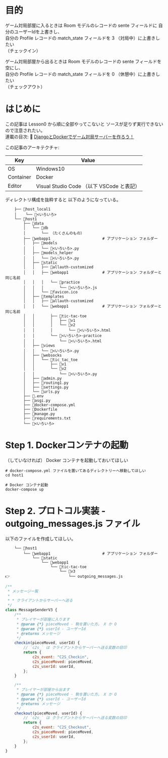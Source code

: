 # 目的

ゲーム対局部屋に入るときは Room モデルのレコードの sente フィールドに 自分のユーザーIdを上書きし、  
自分の Profile レコードの match_state フィールドを 3 （対局中）に上書きしたい  
（チェックイン）  

ゲーム対局部屋から出るときは Room モデルのレコードの sente フィールドを空にし、  
自分の Profile レコードの match_state フィールドを 0 （休憩中）に上書きしたい  
（チェックアウト）  

# はじめに

この記事は Lesson0 から順に全部やってこないと ソースが足りず実行できないので注意されたい。  
連載の目次: 📖 [DjangoとDockerでゲーム対局サーバーを作ろう！](https://qiita.com/muzudho1/items/eb0df0ea604e1fd9cdae)  

この記事のアーキテクチャ:  

| Key       | Value                                     |
| --------- | ----------------------------------------- |
| OS        | Windows10                                 |
| Container | Docker                                    |
| Editor    | Visual Studio Code （以下 VSCode と表記） |

ディレクトリ構成を抜粋すると 以下のようになっている。  

```plaintext
    ├── 📂host_local1
    │    └── 📄<いろいろ>
    └── 📂host1
        ├── 📂data
        │   └── 📂db
        │       └── （たくさんのもの）
        ├── 📂webapp1                       # アプリケーション フォルダー
        │   ├── 📂models
        │   │   └── 📄<いろいろ>.py
        │   ├── 📂models_helper
        │   │   └── 📄<いろいろ>.py
        │   ├── 📂static
        │   │   ├── 📂allauth-customized
        │   │   ├── 📂webapp1               # アプリケーション フォルダーと同じ名前
        │   │   │   └── 📂practice
        │   │   │       └── 📄<いろいろ>.js
        │   │   └── 🚀favicon.ico
        │   ├── 📂templates
        │   │   ├── 📂allauth-customized
        │   │   └── 📂webapp1               # アプリケーション フォルダーと同じ名前
        │   │       ├── 📂tic-tac-toe
        │   │       │   ├── 📂v1
        │   │       │   └── 📂v2
        │   │       │       └── 📄<いろいろ>.html
        │   │       └── 📂<いろいろ>-practice
        │   │           └── 📄<いろいろ>.html
        │   ├── 📂views
        │   │   └── 📄<いろいろ>.py
        │   ├── 📂websocks
        │   │   └── 📂tic_tac_toe
        │   │       ├── 📂v1
        │   │       └── 📂v2
        │   │           └── 📄<いろいろ>.py
        │   ├── 📄admin.py
        │   ├── 📄routing1.py
        │   ├── 📄settings.py
        │   └── 📄urls.py
        ├── 📄.env
        ├── 📄asgi.py
        ├── 🐳docker-compose.yml
        ├── 🐳Dockerfile
        ├── 📄manage.py
        ├── 📄requirements.txt
        └── 📄<いろいろ>
```

# Step 1. Dockerコンテナの起動

（していなければ） Docker コンテナを起動しておいてほしい  

```shell
# docker-compose.yml ファイルを置いてあるディレクトリーへ移動してほしい
cd host1

# Docker コンテナ起動
docker-compose up
```

# Step 2. プロトコル実装 - outgoing_messages.js ファイル

以下のファイルを作成してほしい。  

```plaintext
    └── 📂host1
        └── 📂webapp1                       # アプリケーション フォルダー
            └── 📂static
                └── 📂webapp1
                    └── 📂tic-tac-toe
                        └── 📂v3
👉                          └── outgoing_messages.js
```

```js
/**
 * メッセージ一覧
 *
 * * クライアントからサーバーへ送る
 */
class MessageSenderV3 {
    /**
     * プレイヤーが部屋に入ります
     * @param {*} pieceMoved - 駒を置いた方。 X か O
     * @param {*} userId - ユーザーId
     * @returns メッセージ
     */
    checkin(pieceMoved, userId) {
        // `c2s_` は クライアントからサーバーへ送る変数の目印
        return {
            c2s_event: "C2S_Checkin",
            c2s_pieceMoved: pieceMoved,
            c2s_userId: userId,
        };
    }

    /**
     * プレイヤーが部屋から出ます
     * @param {*} pieceMoved - 駒を置いた方。 X か O
     * @param {*} userId - ユーザーId
     * @returns メッセージ
     */
    checkout(pieceMoved, userId) {
        // `c2s_` は クライアントからサーバーへ送る変数の目印
        return {
            c2s_event: "C2S_Checkout",
            c2s_pieceMoved: pieceMoved,
            c2s_userId: userId,
        };
    }
}
```
